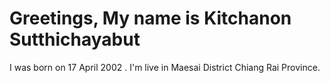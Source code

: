 # Greetings, My name is Kitchanon Sutthichayabut
I was born on 17 April 2002 .
I'm live in Maesai District Chiang Rai Province.
